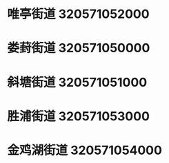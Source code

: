 # 唯亭街道 320571052000
# 娄葑街道 320571050000
# 斜塘街道 320571051000
# 胜浦街道 320571053000
# 金鸡湖街道 320571054000
